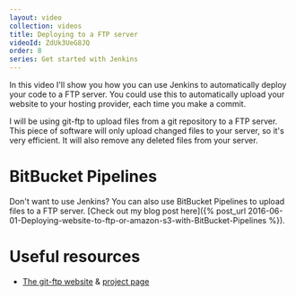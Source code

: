 ```yaml
---
layout: video
collection: videos
title: Deploying to a FTP server
videoId: ZdUk3UeG8JQ
order: 8
series: Get started with Jenkins
---
```


In this video I'll show you how you can use Jenkins to automatically deploy your code to a FTP server. You could use this to automatically upload your website to your hosting provider, each time you make a commit.

I will be using git-ftp to upload files from a git repository to a FTP server. This piece of software will only upload changed files to your server, so it's very efficient. It will also remove any deleted files from your server.

# BitBucket Pipelines
Don't want to use Jenkins? You can also use BitBucket Pipelines to upload files to a FTP server. [Check out my blog post here]({% post_url 2016-06-01-Deploying-website-to-ftp-or-amazon-s3-with-BitBucket-Pipelines %}).

# Useful resources
* <a href="https://git-ftp.github.io/" target="_blank">The git-ftp website</a> & <a href="https://github.com/git-ftp/git-ftp" target="_blank">project page</a>
